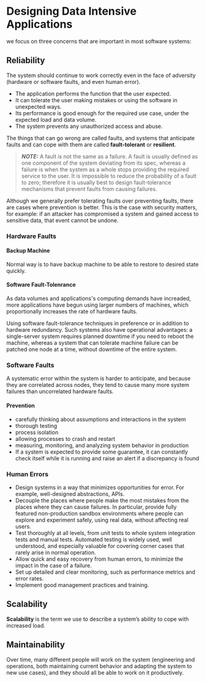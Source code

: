 

# Designing Data Intensive Applications

we focus on three concerns that are important in most software systems:

## Reliability

The system should continue to work correctly even in the face of adversity (hardware or software faults, and even human error). 

- The application performs the function that the user expected.
- It can tolerate the user making mistakes or using the software in unexpected ways.
- Its performance is good enough for the required use case, under the expected load and data volume.
- The system prevents any unauthorized access and abuse.

The things that can go wrong are called faults, and systems that anticipate faults and can cope with them are called **fault-tolerant** or **resilient**. 

> **_NOTE:_** A fault is not the same as a failure. A fault is usually defined as one component of the system deviating from its spec, whereas a failure is when the system as a whole stops providing the required service to the user. It is impossible to reduce the probability of a fault to zero; therefore it is usually best to design fault-tolerance mechanisms that prevent faults from causing failures. 

Although we generally prefer tolerating faults over preventing faults, there are cases where prevention is better. This is the case with security matters, for example: if an attacker has compromised a system and gained access to sensitive data, that event cannot be undone.

### Hardware Faults

#### Backup Machine

Normal way is to have backup machine to be able to restore to desired state quickly.

#### Software Fault-Tolenrance

As data volumes and applications's computing demands have increaded, more applications have begun using larger numbers of machines, which proportionally increases the rate of hardware faults. 

Using software fault-tolerance techniques in preference or in addition to hardware redundancy. Such systems also have operational advantages: a single-server system requires planned downtime if you need to reboot the machine, whereas a system that can tolerate machine failure can be patched one node at a time, without downtime of the entire system.

### Software Faults

A systematic error within the system is harder to anticipate, and because they are correlated across nodes, they tend to cause many more system failures than uncorrelated hardware faults.

#### Prevention

- carefully thinking about assumptions and interactions in the system
- thorough testing
- process isolation
- allowing processes to crash and restart
- measuring, monitoring, and analyzing system behavior in production
- If a system is expected to provide some guarantee, it can constantly check itself while it is running and raise an alert if a discrepancy is found

### Human Errors

- Design systems in a way that minimizes opportunities for error. For example, well-designed abstractions, APIs.
- Decouple the places where people make the most mistakes from the places where they can cause failures. In particular, provide fully featured non-production sandbox environments where people can explore and experiment safely, using real data, without affecting real users.
- Test thoroughly at all levels, from unit tests to whole system integration tests and manual tests. Automated testing is widely used, well understood, and especially valuable for covering corner cases that rarely arise in normal operation.
- Allow quick and easy recovery from human errors, to minimize the impact in the case of a failure.
- Set up detailed and clear monitoring, such as performance metrics and error rates.
- Implement good management practices and training.

## Scalability

**Scalability** is the term we use to describe a system’s ability to cope with increased load. 

## Maintainability

Over time, many different people will work on the system (engineering and operations, both maintaining current behavior and adapting the system to new use cases), and they should all be able to work on it productively. 

